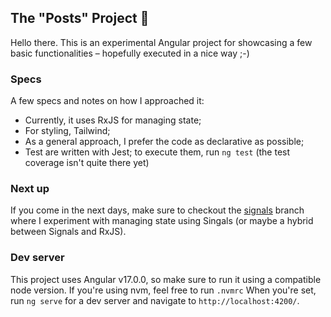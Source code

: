 
## The "Posts" Project 🤖

Hello there. This is an experimental Angular project for showcasing a few basic functionalities – hopefully executed in a nice way ;-)

### Specs
A few specs and notes on how I approached it:
- Currently, it uses RxJS for managing state;
- For styling, Tailwind;
- As a general approach, I prefer the code as declarative as possible;
- Test are written with Jest; to execute them, run `ng test` (the test coverage isn't quite there yet)

### Next up
If you come in the next days, make sure to checkout the [signals](../../tree/signals) branch where I experiment with managing state using Singals (or maybe a hybrid between Signals and RxJS).

### Dev server

This project uses Angular v17.0.0, so make sure to run it using a compatible node version. If you're using nvm, feel free to run `.nvmrc`
When you're set, run `ng serve` for a dev server and navigate to `http://localhost:4200/`.
